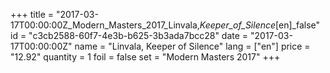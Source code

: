 +++
title = "2017-03-17T00:00:00Z_Modern_Masters_2017_Linvala,_Keeper_of_Silence_[en]_false"
id = "c3cb2588-60f7-4e3b-b625-3b3ada7bcc28"
date = "2017-03-17T00:00:00Z"
name = "Linvala, Keeper of Silence"
lang = ["en"]
price = "12.92"
quantity = 1
foil = false
set = "Modern Masters 2017"
+++

